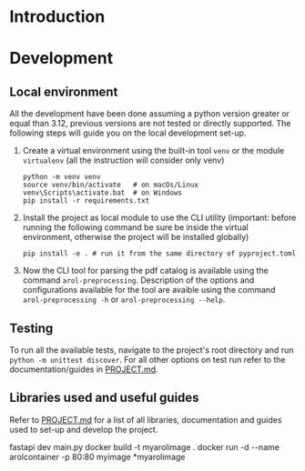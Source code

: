 # Introduction

# Development

## Local environment
All the development have been done assuming a python version greater or equal than 3.12, previous versions are not tested or directly supported.
The following steps will guide you on the local development set-up.

1. Create a virtual environment using the built-in tool ```venv``` or the module ```virtualenv``` (all the instruction will consider only venv)
    ```
    python -m venv venv
    source venv/bin/activate   # on macOs/Linux
    venv\Scripts\activate.bat  # on Windows
    pip install -r requirements.txt
    ```
2. Install the project as local module to use the CLI utility (important: before running the following command be sure be inside the virtual environment, otherwise the project will be installed globally)
    ```
    pip install -e . # run it from the same directory of pyproject.toml
    ```
3. Now the CLI tool for parsing the pdf catalog is available using the command ```arol-preprocessing```. Description of the options and configurations available for the tool are avaible using the command ```arol-preprocessing -h``` or ```arol-preprocessing --help```.

## Testing
To run all the available tests, navigate to the project's root directory and run ```python -m unittest discover```. For all other options on test run refer to the documentation/guides in [PROJECT.md](PROJECT.md).

## Libraries used and useful guides
Refer to [PROJECT.md](PROJECT.md) for a list of all libraries, documentation and guides used to set-up and develop the project.

fastapi dev main.py
docker build -t myarolimage .
docker run -d --name arolcontainer -p 80:80 myimage
*myarolimage